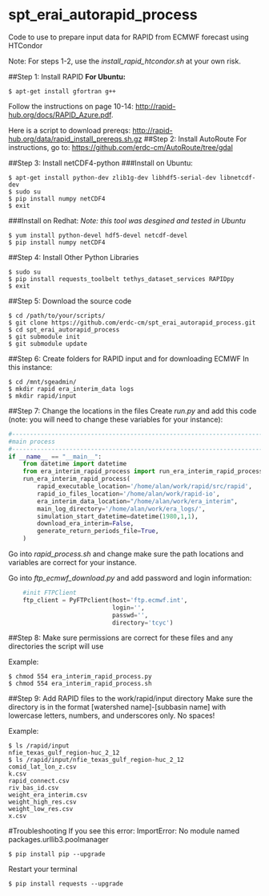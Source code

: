 # spt_erai_autorapid_process
Code to use to prepare input data for RAPID from ECMWF forecast using HTCondor

Note: For steps 1-2, use the *install_rapid_htcondor.sh* at your own risk.

##Step 1: Install RAPID
**For Ubuntu:**
```
$ apt-get install gfortran g++
```
Follow the instructions on page 10-14: http://rapid-hub.org/docs/RAPID_Azure.pdf.

Here is a script to download prereqs: http://rapid-hub.org/data/rapid_install_prereqs.sh.gz
##Step 2: Install AutoRoute
For instructions, go to: https://github.com/erdc-cm/AutoRoute/tree/gdal

##Step 3: Install netCDF4-python
###Install on Ubuntu:
```
$ apt-get install python-dev zlib1g-dev libhdf5-serial-dev libnetcdf-dev
$ sudo su
$ pip install numpy netCDF4
$ exit
```
###Install on Redhat:
*Note: this tool was desgined and tested in Ubuntu*
```
$ yum install python-devel hdf5-devel netcdf-devel
$ pip install numpy netCDF4
```
##Step 4: Install Other Python Libraries
```
$ sudo su
$ pip install requests_toolbelt tethys_dataset_services RAPIDpy
$ exit
```

##Step 5: Download the source code
```
$ cd /path/to/your/scripts/
$ git clone https://github.com/erdc-cm/spt_erai_autorapid_process.git
$ cd spt_erai_autorapid_process
$ git submodule init
$ git submodule update
```
##Step 6: Create folders for RAPID input and for downloading ECMWF
In this instance:
```
$ cd /mnt/sgeadmin/
$ mkdir rapid era_interim_data logs
$ mkdir rapid/input
```
##Step 7: Change the locations in the files
Create  *run.py* and add this code (note: you will need to change these variables for your instance):
```python
#------------------------------------------------------------------------------
#main process
#------------------------------------------------------------------------------
if __name__ == "__main__":
    from datetime import datetime
    from era_interim_rapid_process import run_era_interim_rapid_process
    run_era_interim_rapid_process(
        rapid_executable_location='/home/alan/work/rapid/src/rapid',
        rapid_io_files_location='/home/alan/work/rapid-io',
        era_interim_data_location="/home/alan/work/era_interim",
        main_log_directory='/home/alan/work/era_logs/',
        simulation_start_datetime=datetime(1980,1,1),
        download_era_interim=False,
        generate_return_periods_file=True,
    )
```
Go into *rapid_process.sh* and change make sure the path locations and variables are correct for your instance.

Go into *ftp_ecmwf_download.py* and add password and login information:
```python
    #init FTPClient
    ftp_client = PyFTPclient(host='ftp.ecmwf.int',
                             login='',
                             passwd='',
                             directory='tcyc')
```

##Step 8: Make sure permissions are correct for these files and any directories the script will use

Example:
```
$ chmod 554 era_interim_rapid_process.py
$ chmod 554 era_interim_rapid_process.sh
```
##Step 9: Add RAPID files to the work/rapid/input directory
Make sure the directory is in the format [watershed name]-[subbasin name]
with lowercase letters, numbers, and underscores only. No spaces!


Example:
```
$ ls /rapid/input
nfie_texas_gulf_region-huc_2_12
$ ls /rapid/input/nfie_texas_gulf_region-huc_2_12
comid_lat_lon_z.csv
k.csv
rapid_connect.csv
riv_bas_id.csv
weight_era_interim.csv
weight_high_res.csv
weight_low_res.csv
x.csv
```

#Troubleshooting
If you see this error:
ImportError: No module named packages.urllib3.poolmanager
```
$ pip install pip --upgrade
```
Restart your terminal
```
$ pip install requests --upgrade
```
